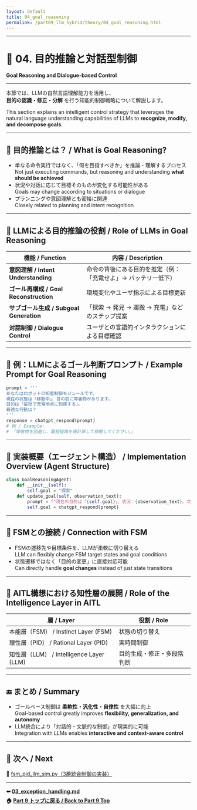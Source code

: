 ```yaml
---
layout: default
title: 04_goal_reasoning
permalink: /part09_llm_hybrid/theory/04_goal_reasoning.html
---
```


---

# 🎯 04. 目的推論と対話型制御  
**Goal Reasoning and Dialogue-based Control**

---

本節では、LLMの自然言語理解能力を活用し、  
**目的の認識・修正・分解** を行う知能的制御戦略について解説します。  

This section explains an intelligent control strategy that leverages the natural language understanding capabilities of LLMs to **recognize, modify, and decompose goals**.

---

## 🤔 **目的推論とは？ / What is Goal Reasoning?**

- 単なる命令実行ではなく、「何を目指すべきか」を推論・理解するプロセス  
  Not just executing commands, but reasoning and understanding **what should be achieved**  
- 状況や対話に応じて目標そのものが変化する可能性がある  
  Goals may change according to situations or dialogue  
- プランニングや意図理解とも密接に関連  
  Closely related to planning and intent recognition

---

## 🧠 **LLMによる目的推論の役割 / Role of LLMs in Goal Reasoning**

| **機能 / Function** | **内容 / Description** |
|------|--------------|
| **意図理解 / Intent Understanding** | 命令の背後にある目的を推定（例：「充電せよ」→ バッテリー低下） |
| **ゴール再構成 / Goal Reconstruction** | 環境変化やユーザ指示による目標更新 |
| **サブゴール生成 / Subgoal Generation** | 「探索 → 発見 → 運搬 → 充電」などのステップ提案 |
| **対話制御 / Dialogue Control** | ユーザとの言語的インタラクションによる目標確認 |

---

## 💬 **例：LLMによるゴール判断プロンプト / Example Prompt for Goal Reasoning**

```python
prompt = '''
あなたはロボットの知能制御モジュールです。
現在の状態は「移動中」、目の前に障害物があります。
目的は「最短で充電地点に到達する」。
最適な行動は？
'''
response = chatgpt_respond(prompt)
# 例 / Example:
# 「障害物を回避し、最短経路を再計算して移動してください。」
```

---

## 📘 **実装概要（エージェント構造） / Implementation Overview (Agent Structure)**

```python
class GoalReasoningAgent:
    def __init__(self):
        self.goal = "探索"
    def update_goal(self, observation_text):
        prompt = f"現在の目的は「{self.goal}」。状況：{observation_text}。次の目的は？"
        self.goal = chatgpt_respond(prompt)
```

---

## 🔄 **FSMとの接続 / Connection with FSM**

- FSMの遷移先や目標条件を、LLMが柔軟に切り替える  
  LLM can flexibly change FSM target states and goal conditions  
- 状態遷移ではなく「目的の変更」に直接対応可能  
  Can directly handle **goal changes** instead of just state transitions

---

## 🧠 **AITL構想における知性層の展開 / Role of the Intelligence Layer in AITL**

| **層 / Layer** | **役割 / Role** |
|------|----------|
| 本能層（FSM） / Instinct Layer (FSM) | 状態の切り替え |
| 理性層（PID） / Rational Layer (PID) | 実時間制御 |
| 知性層（LLM） / Intelligence Layer (LLM) | 目的生成・修正・多段階判断 |

---

## 🔚 **まとめ / Summary**

- ゴールベース制御は **柔軟性・汎化性・自律性** を大幅に向上  
  Goal-based control greatly improves **flexibility, generalization, and autonomy**  
- LLM統合により「対話的・文脈的な制御」が現実的に可能  
  Integration with LLMs enables **interactive and context-aware control**

---

## 📁 **次へ / Next**

📄 [fsm_pid_llm_sim.py（3層統合制御の実装）](https://samizo-aitl.github.io/EduController/part09_llm_hybrid/simulation/fsm_pid_llm_sim.py)

---

**⬅️ [03_exception_handling.md](https://samizo-aitl.github.io/EduController/part09_llm_hybrid/theory/03_exception_handling.html)**  
**🏠 [Part 9 トップに戻る / Back to Part 9 Top](https://samizo-aitl.github.io/EduController/part09_llm_hybrid/)**

